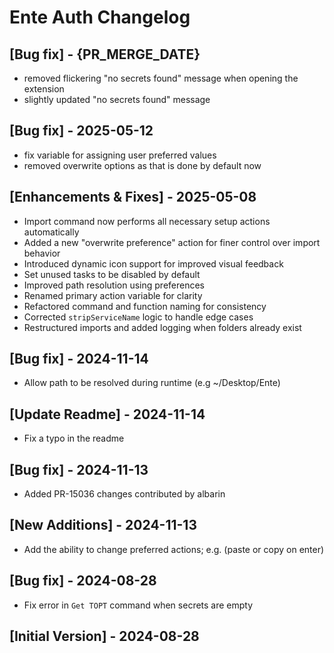 # Ente Auth Changelog

## [Bug fix] - {PR_MERGE_DATE}

- removed flickering "no secrets found" message when opening the extension
- slightly updated "no secrets found" message

## [Bug fix] - 2025-05-12

- fix variable for assigning user preferred values
- removed overwrite options as that is done by default now

## [Enhancements & Fixes] - 2025-05-08

- Import command now performs all necessary setup actions automatically
- Added a new "overwrite preference" action for finer control over import behavior
- Introduced dynamic icon support for improved visual feedback
- Set unused tasks to be disabled by default
- Improved path resolution using preferences
- Renamed primary action variable for clarity
- Refactored command and function naming for consistency
- Corrected `stripServiceName` logic to handle edge cases
- Restructured imports and added logging when folders already exist

## [Bug fix] - 2024-11-14
- Allow path to be resolved during runtime (e.g ~/Desktop/Ente)

## [Update Readme] - 2024-11-14
- Fix a typo in the readme

## [Bug fix] - 2024-11-13
- Added PR-15036 changes contributed by albarin

## [New Additions] - 2024-11-13

- Add the ability to change preferred actions; e.g. (paste or copy on enter)

## [Bug fix] - 2024-08-28
- Fix error in `Get TOPT` command when secrets are empty

## [Initial Version] - 2024-08-28

